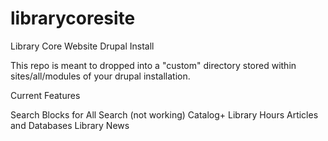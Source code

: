 librarycoresite
===============

Library Core Website Drupal Install


This repo is meant to dropped into a "custom" directory stored within sites/all/modules of your drupal installation.

Current Features 

Search Blocks for
All Search (not working)
Catalog+
Library Hours
Articles and Databases
Library News 

